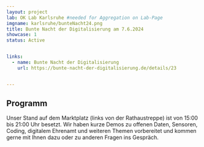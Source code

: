 ```yaml
---
layout: project
lab: OK Lab Karlsruhe #needed for Aggregation on Lab-Page
imgname: karlsruhe/bunteNacht24.png
title: Bunte Nacht der Digitalisierung am 7.6.2024
showcase: 1
status: Active


links:
  - name: Bunte Nacht der Digitalisierung
    url: https://bunte-nacht-der-digitalisierung.de/details/23


---
```


## Programm
Unser Stand auf dem Marktplatz (links von der Rathaustreppe) ist von 15:00 bis 21:00 Uhr besetzt. Wir haben kurze Demos zu offenen Daten, Sensoren, Coding, digitalem Ehrenamt und weiteren Themen vorbereitet und kommen gerne mit Ihnen dazu oder zu anderen Fragen ins Gespräch.



<!--
[Twitter](https://twitter.com/hashtag/ka2020opendata)
-->


